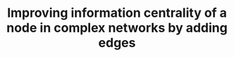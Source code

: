 ---
title: "Improving information centrality of a node in complex networks by adding edges"
collection: publications
permalink: /publication/Improving information centrality of a node in complex networks by adding edges
venue: 'IJCAI-ECAI-2018'
paperurl: 'https://www.ijcai.org/proceedings/2018/491'
authors: 'Liren Shan, Yuhao Yi, Zhongzhi Zhang'
---
